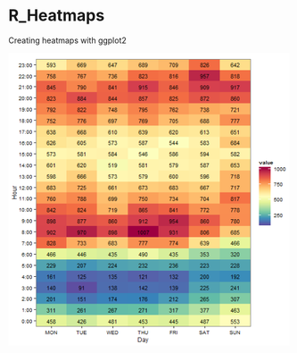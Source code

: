 # R_Heatmaps
Creating heatmaps with ggplot2

![Alt Text](https://github.com/timothymartin76/R_Heatmaps/blob/master/heatmap.PNG)
